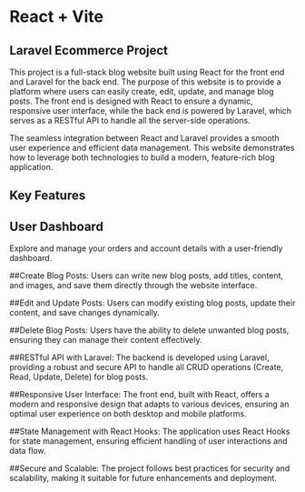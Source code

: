 # React + Vite

## Laravel Ecommerce Project
This project is a full-stack blog website built using React for the front end and Laravel for the back end. The purpose of this website is to provide a platform where users can easily create, edit, update, and manage blog posts. The front end is designed with React to ensure a dynamic, responsive user interface, while the back end is powered by Laravel, which serves as a RESTful API to handle all the server-side operations.

The seamless integration between React and Laravel provides a smooth user experience and efficient data management. This website demonstrates how to leverage both technologies to build a modern, feature-rich blog application.
## Key Features

## User Dashboard
Explore and manage your orders and account details with a user-friendly dashboard.

##Create Blog Posts: 
Users can write new blog posts, add titles, content, and images, and save them directly through the website interface.

##Edit and Update Posts: 
Users can modify existing blog posts, update their content, and save changes dynamically.

##Delete Blog Posts: 
Users have the ability to delete unwanted blog posts, ensuring they can manage their content effectively.

##RESTful API with Laravel: 
The backend is developed using Laravel, providing a robust and secure API to handle all CRUD operations (Create, Read, Update, Delete) for blog posts.

##Responsive User Interface: 
The front end, built with React, offers a modern and responsive design that adapts to various devices, ensuring an optimal user experience on both desktop and mobile platforms.

##State Management with React Hooks: 
The application uses React Hooks for state management, ensuring efficient handling of user interactions and data flow.

##Secure and Scalable: 
The project follows best practices for security and scalability, making it suitable for future enhancements and deployment.


